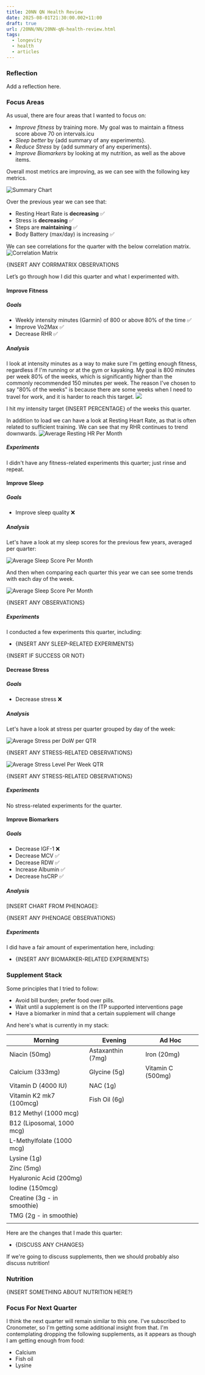 ```yaml
---
title: 20NN QN Health Review
date: 2025-08-01T21:30:00.002+11:00
draft: true
url: /20NN/NN/20NN-qN-health-review.html
tags:
  - longevity
  - health
  - articles
---
```

  

### Reflection

Add a reflection here.
### Focus Areas

As usual, there are four areas that I wanted to focus on:

- *Improve fitness* by training more. My goal was to maintain a fitness score above 70 on intervals.icu
- *Sleep better* by {add summary of any experiments}.
- *Reduce Stress* by {add summary of any experiments}.
- *Improve Biomarkers* by looking at my nutrition, as well as the above items.

Overall most metrics are improving, as we can see with the following key metrics.

![Summary Chart](summary.png)

Over the previous year we can see that:

* Resting Heart Rate is **decreasing** ✅
* Stress is **decreasing** ✅
* Steps are **maintaining** ✅
* Body Battery (max/day) is increasing ✅

We can see correlations for the quarter with the below correlation matrix.
  ![Correlation Matrix](correlation_matrix.png)

{INSERT ANY CORRMATRIX OBSERVATIONS

Let’s go through how I did this quarter and what I experimented with.
#### Improve Fitness

##### Goals  

- Weekly intensity minutes (Garmin) of 800 or above 80% of the time ✅
- Improve Vo2Max ✅
- Decrease RHR ✅
##### Analysis

I look at intensity minutes as a way to make sure I'm getting enough fitness, regardless if I'm running or at the gym or kayaking. My goal is 800 minutes per week 80% of the weeks, which is significantly higher than the commonly recommended 150 minutes per week. The reason I've chosen to say "80% of the weeks" is because there are some weeks when I need to travel for work, and it is harder to reach this target.
  ![](weekly_intensity_minutes.png)

I hit my intensity target {INSERT PERCENTAGE} of the weeks this quarter.

In addition to load we can have a look at Resting Heart Rate, as that is often related to sufficient training. We can see that my RHR continues to trend downwards.
  ![Average Resting HR Per Month](average_resting_hr_per_month.png)
##### Experiments

I didn't have any fitness-related experiments this quarter; just rinse and repeat.
#### Improve Sleep
##### Goals
- Improve sleep quality ❌
##### Analysis

Let's have a look at my sleep scores for the previous few years, averaged per quarter:

  ![Average Sleep Score Per Month](average_sleep_score_per_month.png)

And then when comparing each quarter this year we can see some trends with each day of the week.

![Average Sleep Score Per Month](sleep_score_per_day.png)

 {INSERT ANY OBSERVATIONS}
##### Experiments

I conducted a few experiments this quarter, including:

- {INSERT ANY SLEEP-RELATED EXPERIMENTS}

{INSERT IF SUCCESS OR NOT}
#### Decrease Stress

##### Goals
- Decrease stress ❌
##### Analysis
Let's have a look at stress per quarter grouped by day of the week:

![Average Stress per DoW per QTR](stress_level_per_day.png)

{INSERT ANY STRESS-RELATED OBSERVATIONS}
  
![Average Stress Level Per Week QTR](stress_level_per_week.png)

{INSERT ANY STRESS-RELATED OBSERVATIONS}
##### Experiments
No stress-related experiments for the quarter.
#### Improve Biomarkers

##### Goals
- Decrease IGF-1 ❌
- Decrease MCV ✅
- Decrease RDW ✅
- Increase Albumin ✅
- Decrease hsCRP ✅
##### Analysis

[INSERT CHART FROM PHENOAGE]:

{INSERT ANY PHENOAGE OBSERVATIONS}
##### Experiments

I did have a fair amount of experimentation here, including:

- {INSERT ANY BIOMARKER-RELATED EXPERIMENTS}


### Supplement Stack

Some principles that I tried to follow:

- Avoid bill burden; prefer food over pills.
- Wait until a supplement is on the ITP supported interventions page
- Have a biomarker in mind that a certain supplement will change

And here's what is currently in my stack:

| Morning                     | Evening           | Ad Hoc            |
| --------------------------- | ----------------- | ----------------- |
| Niacin (50mg)               | Astaxanthin (7mg) | Iron (20mg)       |
| Calcium (333mg)             | Glycine (5g)      | Vitamin C (500mg) |
| Vitamin D (4000 IU)         | NAC (1g)          |                   |
| Vitamin K2 mk7 (100mcg)     | Fish Oil (6g)     |                   |
| B12 Methyl (1000 mcg)       |                   |                   |
| B12 (Liposomal, 1000 mcg)   |                   |                   |
| L-Methylfolate  (1000 mcg)  |                   |                   |
| Lysine (1g)                 |                   |                   |
| Zinc (5mg)                  |                   |                   |
| Hyaluronic Acid (200mg)     |                   |                   |
| Iodine (150mcg)             |                   |                   |
| Creatine (3g - in smoothie) |                   |                   |
| TMG (2g - in smoothie)      |                   |                   |
|                             |                   |                   |
Here are the changes that I made this quarter:

* {DISCUSS ANY CHANGES}

If we're going to discuss supplements, then we should probably also discuss nutrition!
### Nutrition

{INSERT SOMETHING ABOUT NUTRITION HERE?}

### Focus For Next Quarter

I think the next quarter will remain similar to this one. I've subscribed to Cronometer, so I'm getting some additional insight from that. I'm contemplating dropping the following supplements, as it appears as though I am getting enough from food:

* Calcium
* Fish oil
* Lysine

